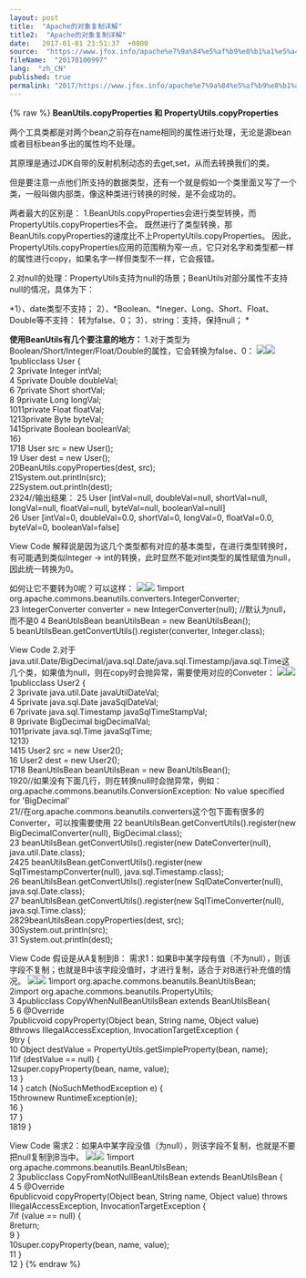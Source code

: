 ```yaml
---
layout: post
title:  "Apache的对象复制详解"
title2:  "Apache的对象复制详解"
date:   2017-01-01 23:51:37  +0800
source:  "https://www.jfox.info/apache%e7%9a%84%e5%af%b9%e8%b1%a1%e5%a4%8d%e5%88%b6%e8%af%a6%e8%a7%a3.html"
fileName:  "20170100997"
lang:  "zh_CN"
published: true
permalink: "2017/https://www.jfox.info/apache%e7%9a%84%e5%af%b9%e8%b1%a1%e5%a4%8d%e5%88%b6%e8%af%a6%e8%a7%a3.html"
---
```

{% raw %}
**BeanUtils.copyProperties 和 PropertyUtils.copyProperties**

两个工具类都是对两个bean之前存在name相同的属性进行处理，无论是源bean或者目标bean多出的属性均不处理。

其原理是通过JDK自带的反射机制动态的去get,set，从而去转换我们的类。

但是要注意一点他们所支持的数据类型，还有一个就是假如一个类里面又写了一个类，一般叫做内部类，像这种类进行转换的时候，是不会成功的。

两者最大的区别是： 
1.BeanUtils.copyProperties会进行类型转换，而PropertyUtils.copyProperties不会。 
既然进行了类型转换，那BeanUtils.copyProperties的速度比不上PropertyUtils.copyProperties。 
因此，PropertyUtils.copyProperties应用的范围稍为窄一点，它只对名字和类型都一样的属性进行copy，如果名字一样但类型不一样，它会报错。

 2.对null的处理：PropertyUtils支持为null的场景；BeanUtils对部分属性不支持null的情况，具体为下：

*1）、date类型不支持； 
2）、*Boolean、*Ineger、Long、Short、Float、Double等不支持： 转为false、0； 
3）、string：支持，保持null； *

**使用BeanUtils有几个要注意的地方：**
1.对于类型为Boolean/Short/Integer/Float/Double的属性，它会转换为false、0： 
![](/wp-content/uploads/2017/06/ContractedBlock12.gif)![](/wp-content/uploads/2017/06/ExpandedBlockStart12.gif)
     1publicclass User {  
     2 3private Integer intVal;  
     4 5private Double doubleVal;  
     6 7private Short shortVal;  
     8 9private Long longVal;  
    1011private Float floatVal;  
    1213private Byte byteVal;  
    1415private Boolean booleanVal;  
    16}  
    1718 User src = new User();  
    19 User dest = new User();  
    20BeanUtils.copyProperties(dest, src);  
    21System.out.println(src);  
    22System.out.println(dest);  
    2324//输出结果：      25 User [intVal=null, doubleVal=null, shortVal=null, longVal=null, floatVal=null, byteVal=null, booleanVal=null]  
    26 User [intVal=0, doubleVal=0.0, shortVal=0, longVal=0, floatVal=0.0, byteVal=0, booleanVal=false]  

View Code
解释说是因为这几个类型都有对应的基本类型，在进行类型转换时，有可能遇到类似Integer -> int的转换，此时显然不能对int类型的属性赋值为null，因此统一转换为0。 

如何让它不要转为0呢？可以这样：
![](/wp-content/uploads/2017/06/ContractedBlock12.gif)![](/wp-content/uploads/2017/06/ExpandedBlockStart12.gif)
    1import org.apache.commons.beanutils.converters.IntegerConverter;  
    23 IntegerConverter converter = new IntegerConverter(null);    //默认为null，而不是0  4 BeanUtilsBean beanUtilsBean = new BeanUtilsBean();  
    5 beanUtilsBean.getConvertUtils().register(converter, Integer.class);

View Code
2.对于java.util.Date/BigDecimal/java.sql.Date/java.sql.Timestamp/java.sql.Time这几个类，如果值为null，则在copy时会抛异常，需要使用对应的Conveter： 
![](/wp-content/uploads/2017/06/ContractedBlock12.gif)![](/wp-content/uploads/2017/06/ExpandedBlockStart12.gif)
     1publicclass User2 {  
     2 3private java.util.Date javaUtilDateVal;  
     4 5private java.sql.Date javaSqlDateVal;  
     6 7private java.sql.Timestamp javaSqlTimeStampVal;  
     8 9private BigDecimal bigDecimalVal;  
    1011private java.sql.Time javaSqlTime;  
    1213}  
    1415 User2 src = new User2();  
    16 User2 dest = new User2();  
    1718 BeanUtilsBean beanUtilsBean = new BeanUtilsBean();  
    1920//如果没有下面几行，则在转换null时会抛异常，例如：org.apache.commons.beanutils.ConversionException: No value specified for 'BigDecimal'  
    21//在org.apache.commons.beanutils.converters这个包下面有很多的Converter，可以按需要使用  22 beanUtilsBean.getConvertUtils().register(new BigDecimalConverter(null), BigDecimal.class);  
    23 beanUtilsBean.getConvertUtils().register(new DateConverter(null), java.util.Date.class);  
    2425 beanUtilsBean.getConvertUtils().register(new SqlTimestampConverter(null), java.sql.Timestamp.class);  
    26 beanUtilsBean.getConvertUtils().register(new SqlDateConverter(null), java.sql.Date.class);  
    27 beanUtilsBean.getConvertUtils().register(new SqlTimeConverter(null), java.sql.Time.class);  
    2829beanUtilsBean.copyProperties(dest, src);  
    30System.out.println(src);  
    31 System.out.println(dest);  

View Code
假设是从A复制到B： 
需求1：如果B中某字段有值（不为null），则该字段不复制；也就是B中该字段没值时，才进行复制，适合于对B进行补充值的情况。
![](/wp-content/uploads/2017/06/ContractedBlock12.gif)![](/wp-content/uploads/2017/06/ExpandedBlockStart12.gif)
     1import org.apache.commons.beanutils.BeanUtilsBean;  
     2import org.apache.commons.beanutils.PropertyUtils;  
     3 4publicclass CopyWhenNullBeanUtilsBean extends BeanUtilsBean{  
     5 6    @Override  
     7publicvoid copyProperty(Object bean, String name, Object value)  
     8throws IllegalAccessException, InvocationTargetException {  
     9try {  
    10             Object destValue = PropertyUtils.getSimpleProperty(bean, name);  
    11if (destValue == null) {  
    12super.copyProperty(bean, name, value);  
    13            }  
    14         } catch (NoSuchMethodException e) {  
    15thrownew RuntimeException(e);  
    16        }  
    17    }  
    1819 }  

View Code
需求2：如果A中某字段没值（为null），则该字段不复制，也就是不要把null复制到B当中。
![](/wp-content/uploads/2017/06/ContractedBlock12.gif)![](/wp-content/uploads/2017/06/ExpandedBlockStart12.gif)
     1import org.apache.commons.beanutils.BeanUtilsBean;  
     2 3publicclass CopyFromNotNullBeanUtilsBean extends BeanUtilsBean {  
     4 5    @Override  
     6publicvoid copyProperty(Object bean, String name, Object value) throws IllegalAccessException, InvocationTargetException {  
     7if (value == null) {  
     8return;  
     9        }  
    10super.copyProperty(bean, name, value);  
    11    }  
    12 }
{% endraw %}
